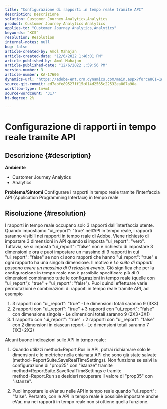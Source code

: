 ```yaml
---
title: "Configurazione di rapporti in tempo reale tramite API"
description: Descrizione
solution: Customer Journey Analytics,Analytics
product: Customer Journey Analytics,Analytics
applies-to: "Customer Journey Analytics,Analytics"
keywords: “KCS”
resolution: Resolution
internal-notes: null
bug: false
article-created-by: Amol Mahajan
article-created-date: "12/6/2022 1:46:01 PM"
article-published-by: Amol Mahajan
article-published-date: "12/6/2022 1:59:56 PM"
version-number: 3
article-number: KA-17606
dynamics-url: "https://adobe-ent.crm.dynamics.com/main.aspx?forceUCI=1&pagetype=entityrecord&etn=knowledgearticle&id=0b6cb14f-6c75-ed11-81aa-6045bd006e5a"
source-git-commit: ed7abfe89527ff15c014d2565c22532ea807a90a
workflow-type: tm+mt
source-wordcount: '317'
ht-degree: 2%

---
```


# Configurazione di rapporti in tempo reale tramite API

## Descrizione {#description}

<b>Ambiente</b>
- Customer Journey Analytics
- Analytics



<b>Problema/Sintomi</b>
Configurare i rapporti in tempo reale tramite l’interfaccia API (Application Programming Interface) in tempo reale


## Risoluzione {#resolution}


I rapporti in tempo reale occupano solo 3 rapporti dall’interfaccia utente.
Quando impostiamo &quot;ui_report&quot;: &quot;true&quot; nell’API in tempo reale, i rapporti saranno visibili nei rapporti in tempo reale di Adobe. Viene richiesto di impostare 3 dimensioni in API quando si imposta &quot;ui_report&quot;: &quot;vero&quot;.
Tuttavia, se si imposta &quot;ui_report&quot;: &quot;false&quot; non è richiesto di impostare 3 dimensioni e ora e puoi impostare un massimo di 9 rapporti in cui &quot;ui_report&quot;: &quot;false&quot; se non ci sono rapporti che hanno &quot;ui_report&quot;: &quot;true&quot; e ogni rapporto ha una singola dimensione.
Il motivo è *Le suite di rapporti possono avere un massimo di 9 relazioni evento.* Ciò significa che per la configurazione in tempo reale non è possibile specificare più di 9 dimensioni combinando tutte le configurazioni in tempo reale (quelle con &quot;ui_report&quot;): &quot;true&quot; + &quot;ui_report&quot;: &quot;false&quot;).
Puoi quindi effettuare varie permutazioni e combinazioni di rapporti in tempo reale tramite API, ad esempio

1. 3 rapporti con &quot;ui_report&quot;: &quot;true&quot; - Le dimensioni totali saranno 9 (3X3)
2. 2 rapporti con &quot;ui_report&quot;: &quot;true&quot; + 3 rapporti con &quot;ui_report&quot;: &quot;false&quot; con dimensione singola - Le dimensioni totali saranno 9 (2X3+3X1)
3. 1 rapporto con &quot;ui_report&quot;: &quot;true&quot; + 2 rapporti con &quot;ui_report&quot;: &quot;false&quot; con 2 dimensioni in ciascun report - Le dimensioni totali saranno 7 (1X3+2X2)


Alcuni buone indicazioni sulle API in tempo reale:

1. Quando utilizzi method=Report.Run in API, potrai richiamare solo le dimensioni e le metriche nella chiamata API che sono già state salvate (method=ReportSuite.SaveRealTimeSettings). Non funziona se salvi la configurazione di &quot;prop25&quot; con &quot;istanze&quot; tramite method=ReportSuite.SaveRealTimeSettings e tramite method=Report.Run se desideri recuperare il valore di &quot;prop35&quot; con &quot;istanze&quot;.


2. Puoi impostare le eVar su nelle API in tempo reale quando &quot;ui_report&quot;: &quot;false&quot;. Pertanto, con le API in tempo reale è possibile impostare anche eVar, ma nei rapporti in tempo reale non si ottiene quella funzione.

